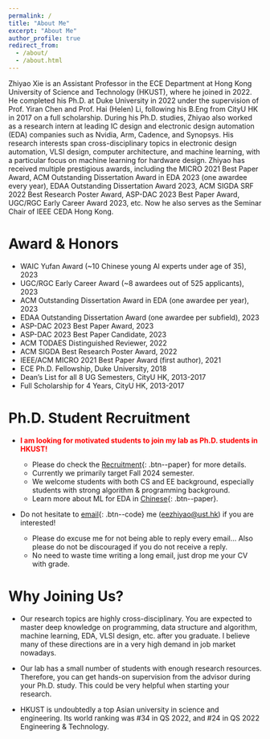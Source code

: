 ```yaml
---
permalink: /
title: "About Me"
excerpt: "About Me"
author_profile: true
redirect_from: 
  - /about/
  - /about.html
---
```


Zhiyao Xie is an Assistant Professor in the ECE Department at Hong Kong University of Science and Technology (HKUST), where he joined in 2022. He completed his Ph.D. at Duke University in 2022 under the supervision of Prof. Yiran Chen and Prof. Hai (Helen) Li, following his B.Eng from CityU HK in 2017 on a full scholarship. During his Ph.D. studies, Zhiyao also worked as a research intern at leading IC design and electronic design automation (EDA) companies such as Nvidia, Arm, Cadence, and Synopsys. His research interests span cross-disciplinary topics in electronic design automation, VLSI design, computer architecture, and machine learning, with a particular focus on machine learning for hardware design. Zhiyao has received multiple prestigious awards, including the MICRO 2021 Best Paper Award, ACM Outstanding Dissertation Award in EDA 2023 (one awardee every year), EDAA Outstanding Dissertation Award 2023, ACM SIGDA SRF 2022 Best Research Poster Award, ASP-DAC 2023 Best Paper Award, UGC/RGC Early Career Award 2023, etc. Now he also serves as the Seminar Chair of IEEE CEDA Hong Kong.

Award & Honors
======
* WAIC Yufan Award (~10 Chinese young AI experts under age of 35), 2023
* UGC/RGC Early Career Award (~8 awardees out of 525 applicants), 2023
* ACM Outstanding Dissertation Award in EDA (one awardee per year), 2023
* EDAA Outstanding Dissertation Award (one awardee per subfield), 2023   
* ASP-DAC 2023 Best Paper Award, 2023   
* ASP-DAC 2023 Best Paper Candidate, 2023   
* ACM TODAES Distinguished Reviewer, 2022   
* ACM SIGDA Best Research Poster Award, 2022   
* IEEE/ACM MICRO 2021 Best Paper Award (first author), 2021   
* ECE Ph.D. Fellowship, Duke University, 2018   
* Dean’s List for all 8 UG Semesters, CityU HK, 2013-2017     
* Full Scholarship for 4 Years, CityU HK, 2013-2017   

Ph.D. Student Recruitment
======
* <span style="color:red">**I am looking for motivated students to join my lab as Ph.D. students in HKUST!**</span> 
    * Please do check the [Recruitment](https://zhiyaoxie.github.io/recruitment/){: .btn--paper} for more details. 
    * Currently we primarily target Fall 2024 semester. 
    * We welcome students with both CS and EE background, especially students with strong algorithm & programming background. 
    * Learn more about ML for EDA in [Chinese](https://zhiyaoxie.github.io/files/ml4eda.pdf){: .btn--paper}.

* Do not hesitate to [email](mailto:eezhiyao@ust.hk){: .btn--code} me (eezhiyao@ust.hk) if you are interested!  
    * Please do excuse me for not being able to reply every email... Also please do not be discouraged if you do not receive a reply. 
    * No need to waste time writing a long email, just drop me your CV with grade.

Why Joining Us?
======

* Our research topics are highly cross-disciplinary. You are expected to master deep knowledge on programming, data structure and algorithm, machine learning, EDA, VLSI design, etc. after you graduate. I believe many of these directions are in a very high demand in job market nowadays.  

* Our lab has a small number of students with enough research resources. Therefore, you can get hands-on supervision from the advisor during your Ph.D. study. This could be very helpful when starting your research.  

* HKUST is undoubtedly a top Asian university in science and engineering. Its world ranking was #34 in QS 2022, and #24 in QS 2022 Engineering & Technology. 

